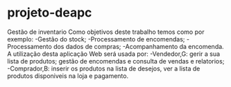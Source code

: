 # projeto-deapc

Gestão de inventario
Como objetivos deste trabalho temos como por exemplo:
    -Gestão do stock;
    -Processamento de encomendas;
    -Processamento dos dados de compras;
    -Acompanhamento da encomenda.
A utilização desta aplicação Web será usada por:
    -Vendedor,G: gerir a sua lista de produtos; gestão de encomendas e consulta de vendas e relatorios;
    -Comprador,B: inserir os produtos na lista de desejos, ver a lista de produtos disponiveis na loja e pagamento.
